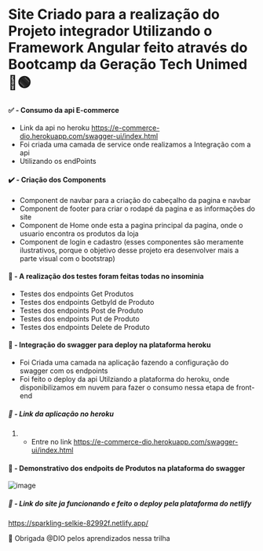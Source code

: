 # Site Criado para a realização do Projeto integrador Utilizando o Framework Angular feito através do Bootcamp da Geração Tech Unimed 📖🟢


 #### ✅ - Consumo da api E-commerce
 * Link da api no heroku https://e-commerce-dio.herokuapp.com/swagger-ui/index.html
 * Foi criada uma camada de service onde realizamos a Integração com a api
 * Utilizando os endPoints 
 
 
 #### ✔️ - Criação dos Components
 * Component de navbar para a criação do cabeçalho da pagina e navbar
 * Component de footer para criar o rodapé da pagina e as informações do site
 * Component de Home onde esta a pagina principal da pagina, onde o usuario encontra os produtos da loja
 * Component de login e cadastro (esses componentes são meramente ilustrativos, porque o objetivo desse projeto era desenvolver mais a parte visual com o bootstrap)
  
   
  
 #### 🔨 - A realização dos testes foram feitas todas no insominia
 * Testes dos endpoints Get Produtos
 * Testes dos endpoints GetbyId de Produto
 * Testes dos endpoints Post de Produto
 * Testes dos endpoints Put de Produto
 * Testes dos endpoints Delete de Produto
 
  #### 🔨 - Integração do swagger para deploy na plataforma heroku
 * Foi Criada uma camada na aplicação fazendo a configuração do swagger com os endpoints
 * Foi feito o deploy da api Utilziando a plataforma do heroku, onde disponibilizamos em nuvem para fazer o consumo nessa etapa de front-end
 
  ##### 🔨 - Link da aplicação no heroku
  1. - Entre no link https://e-commerce-dio.herokuapp.com/swagger-ui/index.html
  
  
  #### 🔨 - Demonstrativo dos endpoits de Produtos na plataforma do swagger
  ![image](https://user-images.githubusercontent.com/100168699/201999953-e7a2c8e4-6e31-4eae-a3ab-11e01c6a1184.png)


  ##### 🔨 - Link do site ja funcionando e feito o deploy pela plataforma do netlify
 https://sparkling-selkie-82992f.netlify.app/
 

 
 
 
🎁 Obrigada @DIO pelos aprendizados nessa trilha 
